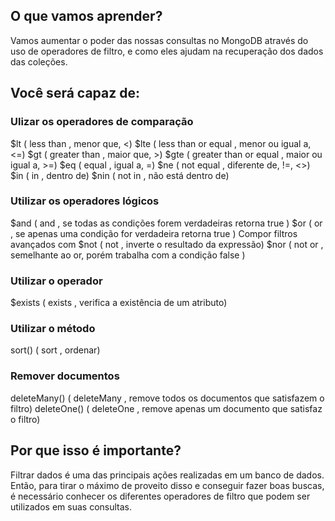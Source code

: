 ## O que vamos aprender?
Vamos aumentar o poder das nossas consultas no MongoDB através do uso de operadores de filtro, e como eles ajudam na recuperação dos dados das coleções.

## Você será capaz de:
### Ulizar os operadores de comparação
$lt ( less than , menor que, <)
$lte ( less than or equal , menor ou igual a, <=)
$gt ( greater than , maior que, >)
$gte ( greater than or equal , maior ou igual a, >=)
$eq ( equal , igual a, =)
$ne ( not equal , diferente de, !=, <>)
$in ( in , dentro de)
$nin ( not in , não está dentro de)

### Utilizar os operadores lógicos
$and ( and , se todas as condições forem verdadeiras retorna true ) 
$or ( or , se apenas uma condição for verdadeira retorna true )
Compor filtros avançados com
$not ( not , inverte o resultado da expressão)
$nor ( not or , semelhante ao or, porém trabalha com a condição false )

### Utilizar o operador
$exists ( exists , verifica a existência de um atributo)

### Utilizar o método
sort() ( sort , ordenar)

### Remover documentos

deleteMany() ( deleteMany , remove todos os documentos que satisfazem o filtro)
deleteOne() ( deleteOne , remove apenas um documento que satisfaz o filtro)

## Por que isso é importante?

Filtrar dados é uma das principais ações realizadas em um banco de dados. Então, para tirar o máximo de proveito disso e conseguir fazer boas buscas, é necessário conhecer os diferentes operadores de filtro que podem ser utilizados em suas consultas.
